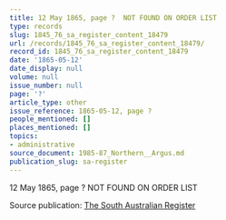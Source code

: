 ```yaml
---
title: 12 May 1865, page ?  NOT FOUND ON ORDER LIST
type: records
slug: 1845_76_sa_register_content_18479
url: /records/1845_76_sa_register_content_18479/
record_id: 1845_76_sa_register_content_18479
date: '1865-05-12'
date_display: null
volume: null
issue_number: null
page: '?'
article_type: other
issue_reference: 1865-05-12, page ?
people_mentioned: []
places_mentioned: []
topics:
- administrative
source_document: 1985-87_Northern__Argus.md
publication_slug: sa-register
---
```


12 May 1865, page ?  NOT FOUND ON ORDER LIST

Source publication: [The South Australian Register](/publications/sa-register/)
